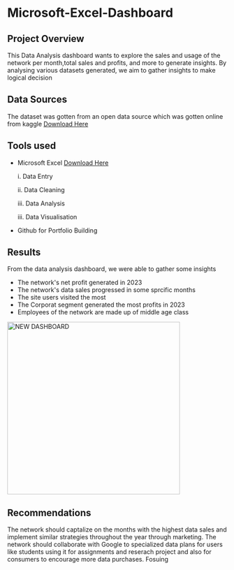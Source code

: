 # Microsoft-Excel-Dashboard
## Project Overview

This Data Analysis dashboard wants to explore the sales and usage of the network per month,total sales and profits, and more to generate insights. By analysing various datasets generated, we aim to gather insights to make logical decision
## Data Sources

The dataset was gotten from an open data source which was gotten online from kaggle [Download Here](www.kaggle.com)
## Tools used

- Microsoft Excel [Download Here](https://www.microsoft.com)
  
     i. Data Entry
  
     ii. Data Cleaning

     iii. Data Analysis
  
     iii. Data Visualisation
  
- Github for Portfolio Building
## Results

 From the data analysis dashboard, we were able to gather some insights
  - The network's net profit generated in  2023
  - The network's data sales progressed in some sprcific months
  - The site users visited the most
  - The Corporat segment generated the most profits in 2023
  - Employees of the network are made up of middle age class
<img width="395" alt="NEW DASHBOARD" src="https://github.com/user-attachments/assets/0da5acac-c449-41c5-b688-3240f0e900c3">

 ## Recommendations

 The network should captalize on the months with the highest data sales and implement similar strategies throughout the year through marketing. The network should collaborate with Google to specialized data plans for users like students using it for assignments and reserach project and also for consumers to encourage more data purchases. Fosuing



